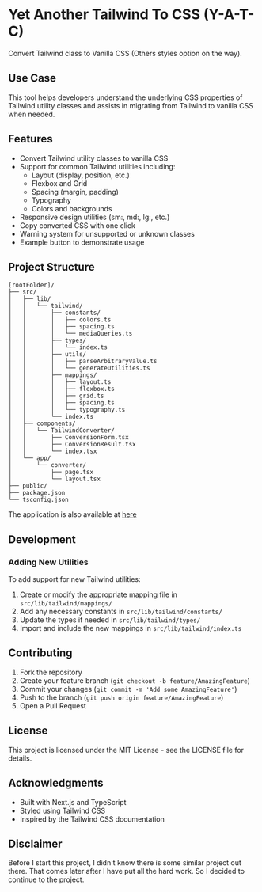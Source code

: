 # Yet Another Tailwind To CSS (Y-A-T-C)

Convert Tailwind class to Vanilla CSS (Others styles option on the way).

## Use Case

This tool helps developers understand the underlying CSS properties of Tailwind utility classes and assists in migrating from Tailwind to vanilla CSS when needed.

## Features

- Convert Tailwind utility classes to vanilla CSS
- Support for common Tailwind utilities including:
  - Layout (display, position, etc.)
  - Flexbox and Grid
  - Spacing (margin, padding)
  - Typography
  - Colors and backgrounds
  <!-- - Handles arbitrary values (e.g., `[width:200px]`) -->
- Responsive design utilities (sm:, md:, lg:, etc.)
- Copy converted CSS with one click
- Warning system for unsupported or unknown classes
- Example button to demonstrate usage

## Project Structure

```
[rootFolder]/
├── src/
│   ├── lib/
│   │   └── tailwind/
│   │       ├── constants/
│   │       │   ├── colors.ts
│   │       │   ├── spacing.ts
│   │       │   └── mediaQueries.ts
│   │       ├── types/
│   │       │   └── index.ts
│   │       ├── utils/
│   │       │   ├── parseArbitraryValue.ts
│   │       │   └── generateUtilities.ts
│   │       ├── mappings/
│   │       │   ├── layout.ts
│   │       │   ├── flexbox.ts
│   │       │   ├── grid.ts
│   │       │   ├── spacing.ts
│   │       │   └── typography.ts
│   │       └── index.ts
│   ├── components/
│   │   └── TailwindConverter/
│   │       ├── ConversionForm.tsx
│   │       ├── ConversionResult.tsx
│   │       └── index.tsx
│   └── app/
│       └── converter/
│           ├── page.tsx
│           └── layout.tsx
├── public/
├── package.json
└── tsconfig.json
```

The application is also available at [here](https://y-a-t-c.vercel.app)

## Development

### Adding New Utilities

To add support for new Tailwind utilities:

1. Create or modify the appropriate mapping file in `src/lib/tailwind/mappings/`
2. Add any necessary constants in `src/lib/tailwind/constants/`
3. Update the types if needed in `src/lib/tailwind/types/`
4. Import and include the new mappings in `src/lib/tailwind/index.ts`

## Contributing

1. Fork the repository
2. Create your feature branch (`git checkout -b feature/AmazingFeature`)
3. Commit your changes (`git commit -m 'Add some AmazingFeature'`)
4. Push to the branch (`git push origin feature/AmazingFeature`)
5. Open a Pull Request

## License

This project is licensed under the MIT License - see the LICENSE file for details.

## Acknowledgments

- Built with Next.js and TypeScript
- Styled using Tailwind CSS
- Inspired by the Tailwind CSS documentation

## Disclaimer

Before I start this project, I didn't know there is some similar project out there. That comes later after I have put all the hard work. So I decided to continue to the project.
